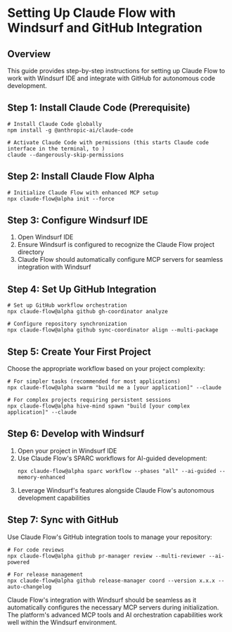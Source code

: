 # Setting Up Claude Flow with Windsurf and GitHub Integration

## Overview
This guide provides step-by-step instructions for setting up Claude Flow to work with Windsurf IDE and integrate with GitHub for autonomous code development.

## Step 1: Install Claude Code (Prerequisite)
```
# Install Claude Code globally
npm install -g @anthropic-ai/claude-code

# Activate Claude Code with permissions (this starts Claude code interface in the terminal, to )
claude --dangerously-skip-permissions
```

## Step 2: Install Claude Flow Alpha
```
# Initialize Claude Flow with enhanced MCP setup
npx claude-flow@alpha init --force
```

## Step 3: Configure Windsurf IDE
1. Open Windsurf IDE
2. Ensure Windsurf is configured to recognize the Claude Flow project directory
3. Claude Flow should automatically configure MCP servers for seamless integration with Windsurf

## Step 4: Set Up GitHub Integration
```
# Set up GitHub workflow orchestration
npx claude-flow@alpha github gh-coordinator analyze

# Configure repository synchronization
npx claude-flow@alpha github sync-coordinator align --multi-package
```

## Step 5: Create Your First Project
Choose the appropriate workflow based on your project complexity:
```
# For simpler tasks (recommended for most applications)
npx claude-flow@alpha swarm "build me a [your application]" --claude

# For complex projects requiring persistent sessions
npx claude-flow@alpha hive-mind spawn "build [your complex application]" --claude
```

## Step 6: Develop with Windsurf
1. Open your project in Windsurf IDE
2. Use Claude Flow's SPARC workflows for AI-guided development:
   ```
   npx claude-flow@alpha sparc workflow --phases "all" --ai-guided --memory-enhanced
   ```
3. Leverage Windsurf's features alongside Claude Flow's autonomous development capabilities

## Step 7: Sync with GitHub
Use Claude Flow's GitHub integration tools to manage your repository:
```
# For code reviews
npx claude-flow@alpha github pr-manager review --multi-reviewer --ai-powered

# For release management
npx claude-flow@alpha github release-manager coord --version x.x.x --auto-changelog
```

Claude Flow's integration with Windsurf should be seamless as it automatically configures the necessary MCP servers during initialization. The platform's advanced MCP tools and AI orchestration capabilities work well within the Windsurf environment.
